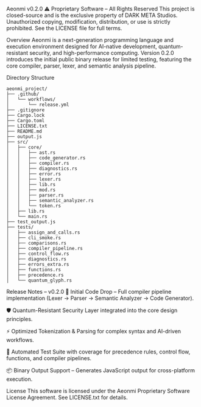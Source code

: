 Aeonmi v0.2.0
⚠ Proprietary Software – All Rights Reserved
This project is closed-source and is the exclusive property of DARK META Studios. Unauthorized copying, modification, distribution, or use is strictly prohibited. See the LICENSE file for full terms.

Overview
Aeonmi is a next-generation programming language and execution environment designed for AI-native development, quantum-resistant security, and high-performance computing.
Version 0.2.0 introduces the initial public binary release for limited testing, featuring the core compiler, parser, lexer, and semantic analysis pipeline.

Directory Structure
```
aeonmi_project/
├── .github/
│   └── workflows/
│       └── release.yml
├── .gitignore
├── Cargo.lock
├── Cargo.toml
├── LICENSE.txt
├── README.md
├── output.js
├── src/
│   ├── core/
│   │   ├── ast.rs
│   │   ├── code_generator.rs
│   │   ├── compiler.rs
│   │   ├── diagnostics.rs
│   │   ├── error.rs
│   │   ├── lexer.rs
│   │   ├── lib.rs
│   │   ├── mod.rs
│   │   ├── parser.rs
│   │   ├── semantic_analyzer.rs
│   │   └── token.rs
│   ├── lib.rs
│   └── main.rs
├── test_output.js
├── tests/
│   ├── assign_and_calls.rs
│   ├── cli_smoke.rs
│   ├── comparisons.rs
│   ├── compiler_pipeline.rs
│   ├── control_flow.rs
│   ├── diagnostics.rs
│   ├── errors_extra.rs
│   ├── functions.rs
│   ├── precedence.rs
│   └── quantum_glyph.rs
```
Release Notes – v0.2.0
🚀 Initial Code Drop – Full compiler pipeline implementation (Lexer → Parser → Semantic Analyzer → Code Generator).

🛡 Quantum-Resistant Security Layer integrated into the core design principles.

⚡ Optimized Tokenization & Parsing for complex syntax and AI-driven workflows.

🧪 Automated Test Suite with coverage for precedence rules, control flow, functions, and compiler pipelines.

📦 Binary Output Support – Generates JavaScript output for cross-platform execution.

License
This software is licensed under the Aeonmi Proprietary Software License Agreement.
See LICENSE.txt for details.
